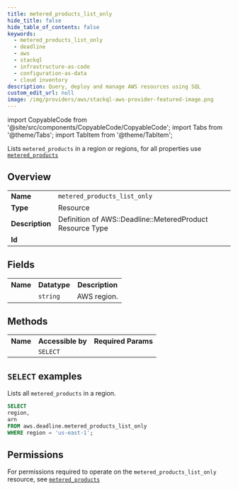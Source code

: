 ```yaml
---
title: metered_products_list_only
hide_title: false
hide_table_of_contents: false
keywords:
  - metered_products_list_only
  - deadline
  - aws
  - stackql
  - infrastructure-as-code
  - configuration-as-data
  - cloud inventory
description: Query, deploy and manage AWS resources using SQL
custom_edit_url: null
image: /img/providers/aws/stackql-aws-provider-featured-image.png
---
```


import CopyableCode from '@site/src/components/CopyableCode/CopyableCode';
import Tabs from '@theme/Tabs';
import TabItem from '@theme/TabItem';

Lists <code>metered_products</code> in a region or regions, for all properties use <a href="/providers/aws/serviceName/metered_products/"><code>metered_products</code></a>

## Overview
<table><tbody>
<tr><td><b>Name</b></td><td><code>metered_products_list_only</code></td></tr>
<tr><td><b>Type</b></td><td>Resource</td></tr>
<tr><td><b>Description</b></td><td>Definition of AWS::Deadline::MeteredProduct Resource Type</td></tr>
<tr><td><b>Id</b></td><td><CopyableCode code="aws.deadline.metered_products_list_only" /></td></tr>
</tbody></table>

## Fields
<table><tbody><tr><th>Name</th><th>Datatype</th><th>Description</th></tr><tr><td><CopyableCode code="region" /></td><td><code>string</code></td><td>AWS region.</td></tr>
</tbody></table>

## Methods

<table><tbody>
  <tr>
    <th>Name</th>
    <th>Accessible by</th>
    <th>Required Params</th>
  </tr>
  <tr>
    <td><CopyableCode code="list_resources" /></td>
    <td><code>SELECT</code></td>
    <td><CopyableCode code="region" /></td>
  </tr>
</tbody></table>

## `SELECT` examples
Lists all <code>metered_products</code> in a region.
```sql
SELECT
region,
arn
FROM aws.deadline.metered_products_list_only
WHERE region = 'us-east-1';
```


## Permissions

For permissions required to operate on the <code>metered_products_list_only</code> resource, see <a href="/providers/aws/deadline/metered_products/#permissions"><code>metered_products</code></a>

